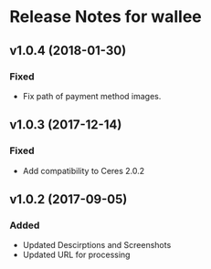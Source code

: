 # Release Notes for wallee

## v1.0.4 (2018-01-30)

### Fixed
- Fix path of payment method images.

## v1.0.3 (2017-12-14)

### Fixed
- Add compatibility to Ceres 2.0.2
 
## v1.0.2 (2017-09-05)
 
### Added
- Updated Descirptions and Screenshots
- Updated URL for processing
